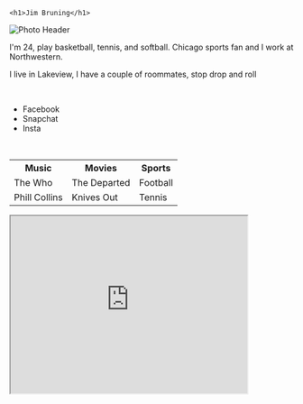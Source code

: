 <!DOCTYPE html>
<html lang='en-us'>

<head>
<title>Activity 1</title>
</head>


<body>

    <h1>Jim Bruning</h1>

<img src="=http://lorempixel.com/400/200" alt="Photo Header">

<br>

<p> I'm 24, play basketball, tennis, and softball. Chicago sports fan and I work at Northwestern. </p>

<p> I live in Lakeview, I have a couple of roommates, stop drop and roll</p>
<br>


<ul>
    <li>Facebook</li>
    <li>Snapchat</li>
    <li>Insta</li>
</ul>

<br>

<table>
    <tr>
        <th>Music</th>
        <th>Movies</th>
        <th>Sports</th>
    </tr>
    <tr>
        <td>The Who</td>
        <td>The Departed</td>
        <td>Football</td>
    </tr>
    <tr>
        <td>Phill Collins</td>
        <td>Knives Out</td>
        <td>Tennis</td>
    </tr>
</table>

<iframe width="420" height="315"
src="https://www.youtube.com/watch?v=_sZH-psg9yE&ab_channel=FirstWeFeast">
</iframe>

</body>
</html>
